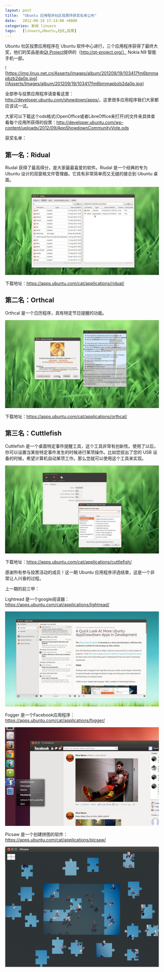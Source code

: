 ```yaml
---
layout: post
title:	"Ubuntu 应用程序社区投票终获奖名单公布"
date:	2012-09-19 17:14:00 +0800 
categories:	新闻 linuxcn 
tags:	[linuxcn,Ubuntu,社区,投票]
---
```



Ubuntu 社区投票应用程序在 Ubuntu 软件中心进行，三个应用程序获得了最终大奖，他们的奖品是由[Qt Project](http://qt-project.org/)提供的（http://qt-project.org/） Nokia N9 智能手机一部。


![https://img.linux.net.cn/Asserts/Images/album/201209/19/103417fm6bmmapbzb2da0p.jpg](/Asserts/Images/album/201209/19/103417fm6bmmapbzb2da0p.jpg)


全部参与投票应用程序请查看这里：<http://developer.ubuntu.com/showdown/apps/>，这里很多应用程序我们大家都应该试一试。


大家可以下载这个ods格式(OpenOffice或者LibreOffice来打开)的文件来具体查看每个应用所获得的投票：<http://developer.ubuntu.com/wp-content/uploads/2012/09/AppShowdownCommunityVote.ods>


获奖名单：


第一名：Ridual
----------


Riudal 获得了最高得分，是大家最最喜爱的软件。Riudal 是一个经典的专为 Ubuntu 设计的双窗格文件管理器。它具有非常简单而又无缝的接合到 Ubuntu 桌面。


![](/Asserts/Images/album/201209/19/103419lyxc1it7xnlosxxy.jpg "Ridual")


下载地址：<https://apps.ubuntu.com/cat/applications/ridual/>


第二名：Orthcal
-----------


Orthcal 是一个日历程序，具有特定节日提醒的功能。


![](/Asserts/Images/album/201209/19/1034228bgjmz3ccc3aacsr.jpg "Orthcal")


下载地址：<https://apps.ubuntu.com/cat/applications/orthcal/>


第三名：Cuttlefish
--------------


Cuttlefish 是一个桌面特定事件提醒工具，这个工具非常有创新性。使用了以后，你可以设置当某些特定事件发生的时候进行某项操作。比如您拔出了您的 USB 设备的时候，希望计算机自动某项工作。那么您就可以使用这个工具来实现。


![](/Asserts/Images/album/201209/19/103424ksk55t3xx53olg7i.jpg "Cuttlefish")


下载地址：<https://apps.ubuntu.com/cat/applications/cuttlefish/>


感谢所有参与投票活动的成员！这一期 Ubuntu 应用程序评选结束，这是一个非常让人兴奋的过程。


上一期的前三甲：


Lightread 是一个google阅读器：<https://apps.ubuntu.com/cat/applications/lightread/>


![](/Asserts/Images/album/201209/19/104425k2kdj5dxxsyz3uhn.jpg "Lightread")


Fogger 是一个Facebook应用程序：<https://apps.ubuntu.com/cat/applications/fogger/>


![](/Asserts/Images/album/201209/19/104428jv9pjxe7y7neksjr.jpg "Fogger")


Picsaw 是一个创建拼图的软件：<https://apps.ubuntu.com/cat/applications/picsaw/>


![](/Asserts/Images/album/201209/19/104433fi4rvfwzkarknko0.png "Picsaw")

